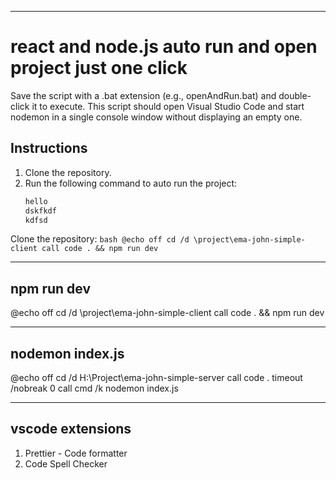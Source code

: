 ****************


# **react and node.js auto run and open project just one click**

Save the script with a .bat extension (e.g., openAndRun.bat) and double-click it to execute. This script should open Visual Studio Code and start nodemon in a single console window without displaying an empty one.

## Instructions

1. Clone the repository.
2. Run the following command to auto run the project:
   ```bash
   hello
   dskfkdf
   kdfsd


Clone the repository:
    ```bash
@echo off
cd /d \project\ema-john-simple-client
call code . && npm run dev
    ```


------------------
npm run dev 
------------------

@echo off
cd /d \project\ema-john-simple-client
call code . && npm run dev

------------------
nodemon index.js
------------------

@echo off
cd /d H:\Project\ema-john-simple-server
call code .
timeout /nobreak 0
call cmd /k nodemon index.js

------------------
vscode extensions
------------------

1. Prettier - Code formatter
2. Code Spell Checker

